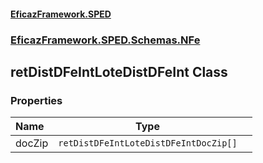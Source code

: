 #### [EficazFramework.SPED](EficazFrameworkSPED.md 'EficazFramework SPED')
### [EficazFramework.SPED.Schemas.NFe](EficazFramework.SPED.Schemas.NFe.md 'EficazFramework.SPED.Schemas.NFe')

## retDistDFeIntLoteDistDFeInt Class
### Properties

| Name | Type | |
| :--- | :---: | :--- |
| docZip | `retDistDFeIntLoteDistDFeIntDocZip[]` |  |

